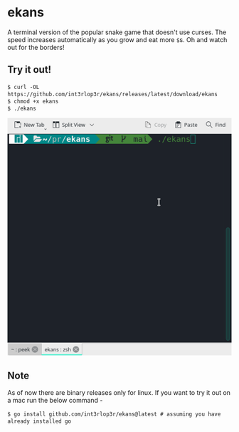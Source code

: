 # ekans

A terminal version of the popular snake game that doesn't use curses. The speed increases automatically as you grow and eat more `$`s. Oh and watch out for the borders!

## Try it out!

    $ curl -OL https://github.com/int3rlop3r/ekans/releases/latest/download/ekans
    $ chmod +x ekans
    $ ./ekans

![Demo](https://raw.githubusercontent.com/int3rlop3r/ekans/main/ekans.gif)

## Note

As of now there are binary releases only for linux. If you want to try it out on a mac run the below command -

    $ go install github.com/int3rlop3r/ekans@latest # assuming you have already installed go

